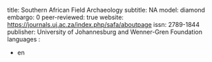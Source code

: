title: Southern African Field Archaeology
subtitle: NA
model: diamond
embargo: 0
peer-reviewed: true
website: https://journals.uj.ac.za/index.php/safa/aboutpage
issn: 2789-1844
publisher: University of Johannesburg and Wenner-Gren Foundation
languages : 
-  en
